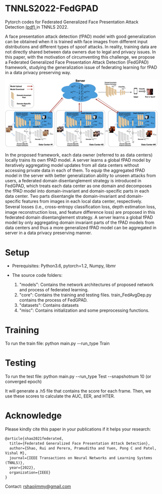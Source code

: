 # TNNLS2022-FedGPAD
Pytorch codes for Federated Generalized Face Presentation Attack  Detection <a href=https://arxiv.org/pdf/2104.06595.pdf> (pdf) </a> in TNNLS 2022.


A face presentation attack detection (fPAD)  model with good generalization can be obtained when it is trained with face images from different input distributions and different types of spoof attacks. In reality, training data are not directly shared between data owners due to legal and privacy issues. In this paper, with the motivation of circumventing this challenge, we propose a Federated Generalized Face Presentation Attack Detection (FedGPAD) framework, studying the generalization issue of federating learning for fPAD in a data privacy preserving way.

<img src="FedGPAD.jpg" width="900">


In the proposed framework, each data owner (referred to as data centers) locally trains its own fPAD model. A server learns a global fPAD model by iteratively aggregating model updates from all data centers without accessing private data in each of them. To equip the aggregated fPAD model in the server with better generalization ability to unseen attacks from users, a federated domain disentanglement strategy is introduced in FedGPAD, which treats each data center as one domain and decomposes the fPAD model into domain-invariant and domain-specific parts in each data center. Two parts disentangle the domain-invariant and domain-specific features from images in each local data center, respectively. Several losses (i.e., cross-entropy classiﬁcation loss, depth estimation loss, image reconstruction loss, and feature difference loss) are proposed in this federated domain disentanglement strategy. A server learns a global fPAD model by only aggregating domain invariant parts of the fPAD models from data centers and thus a more generalized fPAD model can be aggregated in server in a data privacy preserving manner.



# Setup

* Prerequisites: Python3.6, pytorch=1.2, Numpy, libmr

* The source code folders:

  1. "models": Contains the network architectures of proposed network and process of federated learning. 
  3. "core": Contains the training and testing files. train_FedAvgDep.py contains the process of FedGPAD.
  4. "datasets": Contains datasets
  5. "misc": Contains initialization and some preprocessing functions.
  
# Training

To run the train file: python main.py --run_type Train

# Testing

To run the test file: python main.py --run_type Test --snapshotnum 10 (or converged epoch)

It will generate a .h5 file that contains the score for each frame. Then, we use these scores to calculate the AUC, EER, and HTER.

# Acknowledge
Please kindly cite this paper in your publications if it helps your research:
```
@article{shao2021federated,
  title={Federated Generalized Face Presentation Attack Detection},
  author={Shao, Rui and Perera, Pramuditha and Yuen, Pong C and Patel, Vishal M},
  journal={IEEE Transactions on Neural Networks and Learning Systems (TNNLS)},
  year={2022},
  organization={IEEE}
}
```

Contact: rshaojimmy@gmail.com
